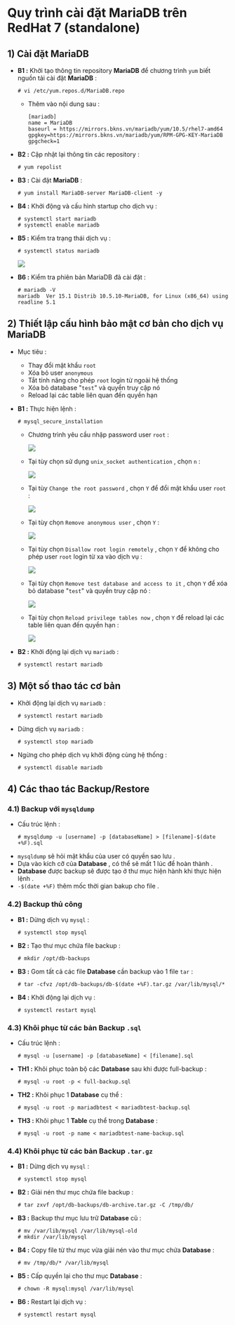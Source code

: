 # Quy trình cài đặt MariaDB trên RedHat 7 (standalone)
## **1) Cài đặt MariaDB**
- **B1 :** Khởi tạo thông tin repository **MariaDB** để chương trình `yum` biết nguồn tải cài đặt **MariaDB** :
    ```
    # vi /etc/yum.repos.d/MariaDB.repo
    ```
    - Thêm vào nội dung sau :
        ```
        [mariadb]
        name = MariaDB
        baseurl = https://mirrors.bkns.vn/mariadb/yum/10.5/rhel7-amd64
        gpgkey=https://mirrors.bkns.vn/mariadb/yum/RPM-GPG-KEY-MariaDB
        gpgcheck=1
        ```
- **B2 :** Cập nhật lại thông tin các repository :
    ```
    # yum repolist
    ```
- **B3 :** Cài đặt **MariaDB** :
    ```
    # yum install MariaDB-server MariaDB-client -y
    ```
- **B4 :** Khởi động và cấu hình startup cho dịch vụ :
    ```
    # systemctl start mariadb
    # systemctl enable mariadb
    ```
- **B5 :** Kiểm tra trạng thái dịch vụ :
    ```
    # systemctl status mariadb
    ```
    <img src=https://i.imgur.com/lTEQdc7.png>

- **B6 :** Kiểm tra phiên bản MariaDB đã cài đặt :
    ```
    # mariadb -V
    mariadb  Ver 15.1 Distrib 10.5.10-MariaDB, for Linux (x86_64) using readline 5.1
    ```
## **2) Thiết lập cấu hình bảo mật cơ bản cho dịch vụ MariaDB**
- Mục tiêu :
    - Thay đổi mật khẩu `root`
    - Xóa bỏ user `anonymous`
    - Tắt tính năng cho phép `root` login từ ngoài hệ thống
    - Xóa bỏ database "`test`" và quyền truy cập nó
    - Reload lại các table liên quan đến quyền hạn
- **B1 :** Thực hiện lệnh :
    ```
    # mysql_secure_installation
    ```
    - Chương trình yêu cầu nhập password user `root` :

        <img src=https://i.imgur.com/V3CqCpE.png>

    - Tại tùy chọn sử dụng `unix_socket authentication` , chọn `n` :

        <img src=https://i.imgur.com/Gg8l7bM.png>

    - Tại tùy `Change the root password` , chọn `Y` để đổi mật khẩu user `root` :

        <img src=https://i.imgur.com/2hUBrZQ.png>

    - Tại tùy chọn `Remove anonymous user` , chọn `Y` :

        <img src=https://i.imgur.com/Gby1z45.png>

    - Tại tùy chọn `Disallow root login remotely` , chọn `Y` để không cho phép user `root` login từ xa vào dịch vụ :

        <img src=https://i.imgur.com/LdNfrUH.png>

    - Tại tùy chọn `Remove test database and access to it` , chọn `Y` để xóa bỏ database "`test`" và quyền truy cập nó :

        <img src=https://i.imgur.com/1xUxVgN.png>

    - Tại tùy chọn `Reload privilege tables now` , chọn `Y` để reload lại các table liên quan đến quyền hạn :

        <img src=https://i.imgur.com/dz9Cb0f.png>

- **B2 :** Khởi động lại dịch vụ `mariadb` :
    ```
    # systemctl restart mariadb
    ```
## **3) Một số thao tác cơ bản**
- Khởi động lại dịch vụ `mariadb` :
    ```
    # systemctl restart mariadb
    ```
- Dừng dịch vụ `mariadb` :
    ```
    # systemctl stop mariadb
    ```
- Ngừng cho phép dịch vụ khởi động cùng hệ thống :
    ```
    # systemctl disable mariadb
    ```
<!-- - Gỡ cài đặt MongoDB :
    ```
    # sudo yum erase $(rpm -qa | grep mongodb-enterprise)
    ```
    - Xóa các thư mục database và log :
        ```
        # sudo rm -r /var/log/mongodb
        # sudo rm -r /var/lib/mongo
        ``` -->
## **4) Các thao tác Backup/Restore**
### **4.1) Backup với `mysqldump`**
- Cấu trúc lệnh :
    ```
    # mysqldump -u [username] -p [databaseName] > [filename]-$(date +%F).sql
    ```
- `mysqldump` sẽ hỏi mật khẩu của user có quyền sao lưu .
- Dựa vào kích cỡ của **Database** , có thể sẽ mất 1 lúc để hoàn thành .
- **Database** được backup sẽ được tạo ở thư mục hiện hành khi thực hiện lệnh .
- `-$(date +%F)` thêm mốc thời gian bakup cho file .
### **4.2) Backup thủ công**
- **B1 :** Dừng dịch vụ `mysql` :
    ```
    # systemctl stop mysql
    ```
- **B2 :** Tạo thư mục chứa file backup :
    ```
    # mkdir /opt/db-backups
    ```
- **B3 :** Gom tất cả các file **Database** cần backup vào 1 file `tar` :
    ```
    # tar -cfvz /opt/db-backups/db-$(date +%F).tar.gz /var/lib/mysql/*
    ```
- **B4 :** Khởi động lại dịch vụ :
    ```
    # systemctl restart mysql
    ```
### **4.3) Khôi phục từ các bản Backup `.sql`**
- Cấu trúc lệnh :
    ```
    # mysql -u [username] -p [databaseName] < [filename].sql
    ```
- **TH1 :** Khôi phục toàn bộ các **Database** sau khi được full-backup :
    ```
    # mysql -u root -p < full-backup.sql
    ```
- **TH2 :** Khôi phục 1 **Database** cụ thể :
    ```
    # mysql -u root -p mariadbtest < mariadbtest-backup.sql
    ```
- **TH3 :** Khôi phục 1 **Table** cụ thể trong **Database** :
    ```
    # mysql -u root -p name < mariadbtest-name-backup.sql
    ```
### **4.4) Khôi phục từ các bản Backup `.tar.gz`**
- **B1 :** Dừng dịch vụ `mysql` :
    ```
    # systemctl stop mysql
    ```
- **B2 :** Giải nén thư mục chứa file backup :
    ```
    # tar zxvf /opt/db-backups/db-archive.tar.gz -C /tmp/db/
    ```
- **B3 :** Backup thư mục lưu trữ **Database** cũ :
    ```
    # mv /var/lib/mysql /var/lib/mysql-old
    # mkdir /var/lib/mysql
    ```
- **B4 :** Copy file từ thư mục vừa giải nén vào thư mục chứa **Database** :
    ```
    # mv /tmp/db/* /var/lib/mysql
    ```
- **B5 :** Cấp quyền lại cho thư mục **Database** :
    ```
    # chown -R mysql:mysql /var/lib/mysql
    ```
- **B6 :** Restart lại dịch vụ :
    ```
    # systemctl restart mysql
    ```